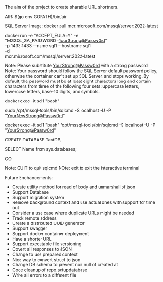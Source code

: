 The aim of the project to create sharable URL shortners.

AIR: $(go env GOPATH)/bin/air

SQL Server Image: docker pull mcr.microsoft.com/mssql/server:2022-latest

docker run -e "ACCEPT_EULA=Y" -e "MSSQL_SA_PASSWORD=<YourStrong@Passw0rd>" \
   -p 1433:1433 --name sql1 --hostname sql1 \
   -d \
   mcr.microsoft.com/mssql/server:2022-latest

Note: Please substitute <YourStrong@Passw0rd> with a strong password
Note: Your password should follow the SQL Server default password policy, otherwise the container can't set up SQL Server, and stops working. By default, the password must be at least eight characters long and contain characters from three of the following four sets: uppercase letters, lowercase letters, base-10 digits, and symbols.

docker exec -it sql1 "bash"

sudo /opt/mssql-tools/bin/sqlcmd -S localhost -U <userid> -P "<YourNewStrong@Passw0rd>"


docker exec -it sql1 "bash"
/opt/mssql-tools/bin/sqlcmd -S localhost -U <userid> -P "<YourStrong@Passw0rd>"

CREATE DATABASE TestDB;

SELECT Name from sys.databases;

GO

Note: QUIT to quit sqlcmd
NOte: exit to exit the interactive terminal


Future Enchancements:
- Create utility method for read of body and unmarshall of json
- Support Database
- Support migration system
- Remove background context and use actual ones with support for time out
- Consider a use case where duplicate URLs might be needed
- Track remote address
- Create a distributed UUID generator
- Support swagger
- Support docker container deployment
- Have a shorter URL
- Support executable file versioning
- Covert all responses to JSON
- Change to use prepared context
- Nice way to convert struct to json
- Change DB schema to prevent non null of created at
- Code cleanup of repo.setupdatabase
- Write all errors to a different file